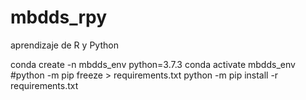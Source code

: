 # mbdds_rpy
aprendizaje de R y Python

conda create -n mbdds_env python=3.7.3
conda activate mbdds_env
#python -m pip freeze > requirements.txt
python -m pip install -r requirements.txt
